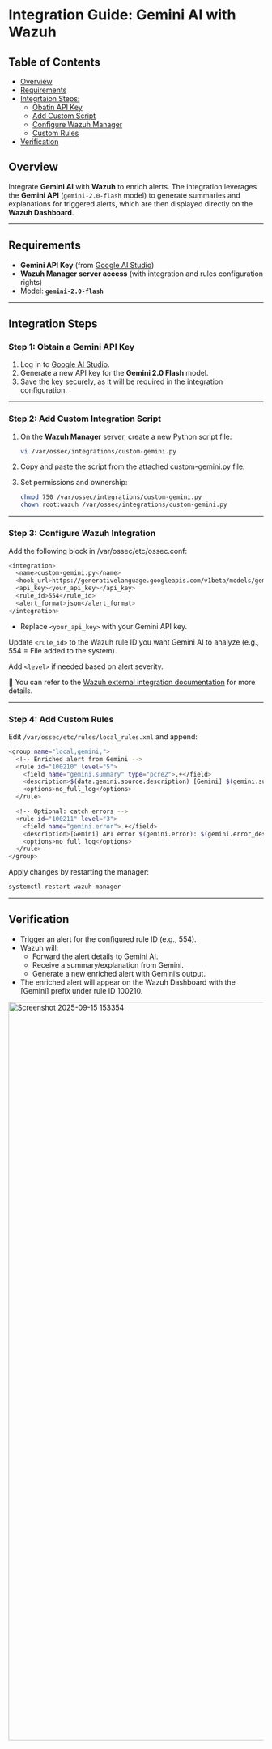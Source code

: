 # Integration Guide: Gemini AI with Wazuh

## Table of Contents
- [Overview](#overview)
- [Requirements](#requirements)
- [Integrtaion Steps:](#integration-steps)
  - [Obatin API Key](#step-1-obtain-a-gemini-api-key)
  - [Add Custom Script](#step-2-add-custom-integration-script)
  - [Configure Wazuh Manager](#step-3-configure-wazuh-integration)
  - [Custom Rules](#step-4-add-custom-rules)
- [Verification](#verification)

## Overview
Integrate **Gemini AI** with **Wazuh** to enrich alerts. The integration leverages the **Gemini API** (`gemini-2.0-flash` model) to generate summaries and explanations for triggered alerts, which are then displayed directly on the **Wazuh Dashboard**.

---

## Requirements
- **Gemini API Key** (from [Google AI Studio](https://aistudio.google.com/))  
- **Wazuh Manager server access** (with integration and rules configuration rights)  
- Model: **`gemini-2.0-flash`**

---

## Integration Steps

### Step 1: Obtain a Gemini API Key
1. Log in to [Google AI Studio](https://aistudio.google.com/).  
2. Generate a new API key for the **Gemini 2.0 Flash** model.  
3. Save the key securely, as it will be required in the integration configuration.  

---

### Step 2: Add Custom Integration Script
1. On the **Wazuh Manager** server, create a new Python script file:
   ```bash
   vi /var/ossec/integrations/custom-gemini.py
   ```
2. Copy and paste the script from the attached custom-gemini.py file.

3. Set permissions and ownership:
   ```bash
   chmod 750 /var/ossec/integrations/custom-gemini.py
   chown root:wazuh /var/ossec/integrations/custom-gemini.py
   ```

---

### Step 3: Configure Wazuh Integration

Add the following <integration> block in /var/ossec/etc/ossec.conf:
```bash
<integration>
  <name>custom-gemini.py</name>
  <hook_url>https://generativelanguage.googleapis.com/v1beta/models/gemini-2.0-flash:generateContent</hook_url>
  <api_key><your_api_key></api_key>
  <rule_id>554</rule_id>
  <alert_format>json</alert_format>
</integration>
```
- Replace `<your_api_key>` with your Gemini API key.

Update `<rule_id>` to the Wazuh rule ID you want Gemini AI to analyze (e.g., 554 = File added to the system).

Add `<level>` if needed based on alert severity.

📖 You can refer to the [Wazuh external integration documentation](https://documentation.wazuh.com/current/user-manual/manager/integration-with-external-apis.html) for more details.

---

### Step 4: Add Custom Rules

Edit `/var/ossec/etc/rules/local_rules.xml` and append:
```bash
<group name="local,gemini,">
  <!-- Enriched alert from Gemini -->
  <rule id="100210" level="5">
    <field name="gemini.summary" type="pcre2">.+</field>
    <description>$(data.gemini.source.description) [Gemini] $(gemini.summary)</description>
    <options>no_full_log</options>
  </rule>

  <!-- Optional: catch errors -->
  <rule id="100211" level="3">
    <field name="gemini.error">.+</field>
    <description>[Gemini] API error $(gemini.error): $(gemini.error_description)</description>
    <options>no_full_log</options>
  </rule>
</group>
```

Apply changes by restarting the manager:
```bash
systemctl restart wazuh-manager
```

---

## Verification

- Trigger an alert for the configured rule ID (e.g., 554).
- Wazuh will:
  - Forward the alert details to Gemini AI.
  - Receive a summary/explanation from Gemini.
  - Generate a new enriched alert with Gemini’s output.
- The enriched alert will appear on the Wazuh Dashboard with the [Gemini] prefix under rule ID 100210.

<img width="844" height="1459" alt="Screenshot 2025-09-15 153354" src="https://github.com/user-attachments/assets/e79901af-ea4d-4823-a4e2-d119aec5d4c7" />
